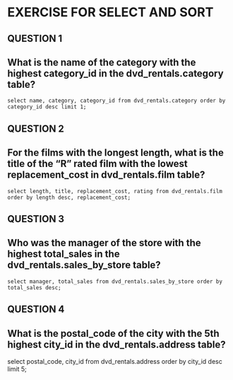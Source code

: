 # EXERCISE FOR SELECT AND SORT

**QUESTION 1**
---
What is the name of the category with the highest category_id in the dvd_rentals.category table?
---
`select
  name, category,
  category_id
from
  dvd_rentals.category
order by
  category_id desc
limit
  1;`
  
 **QUESTION 2**
 ---
 For the films with the longest length, what is the title of the “R” rated film with the lowest 
 replacement_cost in dvd_rentals.film table?
 ---
 `select
  length,
  title,
  replacement_cost, rating
from
  dvd_rentals.film
order by length desc, replacement_cost;`

**QUESTION 3**
---
Who was the manager of the store with the highest total_sales in the dvd_rentals.sales_by_store table?
---	
`select
  manager,
  total_sales
from
  dvd_rentals.sales_by_store
order by
  total_sales desc;`
  
**QUESTION 4**
---
What is the postal_code of the city with the 5th highest city_id in the dvd_rentals.address table?
---
select
  postal_code,
  city_id
from
  dvd_rentals.address
order by
  city_id desc
limit
  5;